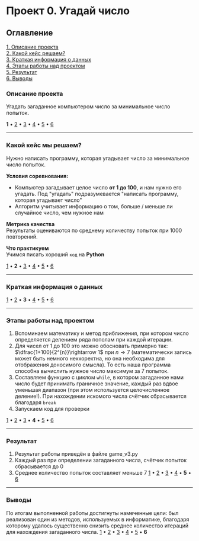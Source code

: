 # Проект 0. Угадай число

## Оглавление
[1. Описание проекта](https://github.com/aslanmamadiev/sf_data_science/tree/main/project_0/README.md#Описание-проекта)  
[2. Какой кейс решаем?](https://github.com/aslanmamadiev/sf_data_science/tree/main/project_0/README.md#Какой-кейс-решаем)  
[3. Краткая информация о данных](https://github.com/aslanmamadiev/sf_data_science/tree/main/project_0/README.md#Краткая-информация-о-данных)  
[4. Этапы работы над проектом](https://github.com/aslanmamadiev/sf_data_science/tree/main/project_0/README.md#Этапы-работы-над-проектом)  
[5. Результат](https://github.com/aslanmamadiev/sf_data_science/tree/main/project_0/README.md#Результат)    
[6. Выводы](https://github.com/aslanmamadiev/sf_data_science/tree/main/project_0/README.md#Выводы)

### Описание проекта  
Угадать загаданное компьютером число за минимальное число попыток.  

**1** • [2](https://github.com/aslanmamadiev/sf_data_science/tree/main/project_0/README.md#Какой-кейс-решаем) • [3](https://github.com/aslanmamadiev/sf_data_science/tree/main/project_0/README.md#Краткая-информация-о-данных) • [4](https://github.com/aslanmamadiev/sf_data_science/tree/main/project_0/README.md#Этапы-работы-над-проектом) • [5](https://github.com/aslanmamadiev/sf_data_science/tree/main/project_0/README.md#Результат) • [6](https://github.com/aslanmamadiev/sf_data_science/tree/main/project_0/README.md#Выводы)

---

### Какой кейс мы решаем?  
Нужно написать программу, которая угадывает число за минимальное число попыток.

**Условия соревнования:**  
- Компьютер загадывает целое число **от 1 до 100**, и нам нужно его угадать. Под "угадать" подразумевается "написать программу, которая угадывает число"
- Алгоритм учитывает информацию о том, больше / меньше ли случайное число, чем нужное нам

**Метрика качества**  
Результаты оцениваются по среднему количеству попыток при 1000 повторений.

**Что практикуем** \
Учимся писать хороший `код` на **Python**  

[1](https://github.com/aslanmamadiev/sf_data_science/tree/main/project_0/README.md#Описание-проекта) • **2** • [3](https://github.com/aslanmamadiev/sf_data_science/tree/main/project_0/README.md#Краткая-информация-о-данных) • [4](https://github.com/aslanmamadiev/sf_data_science/tree/main/project_0/README.md#Этапы-работы-над-проектом) • [5](https://github.com/aslanmamadiev/sf_data_science/tree/main/project_0/README.md#Результат) • [6](https://github.com/aslanmamadiev/sf_data_science/tree/main/project_0/README.md#Выводы)

---

### Краткая информация о данных  
[1](https://github.com/aslanmamadiev/sf_data_science/tree/main/project_0/README.md#Описание-проекта) • [2](https://github.com/aslanmamadiev/sf_data_science/tree/main/project_0/README.md#Какой-кейс-решаем) • **3** • [4](https://github.com/aslanmamadiev/sf_data_science/tree/main/project_0/README.md#Этапы-работы-над-проектом) • [5](https://github.com/aslanmamadiev/sf_data_science/tree/main/project_0/README.md#Результат) • [6](https://github.com/aslanmamadiev/sf_data_science/tree/main/project_0/README.md#Выводы)

---

### Этапы работы над проектом
1. Вспоминаем математику и метод приближения, при котором число определяется делением ряда пополам при каждой итерации.
2. Для чисел от 1 до 100 это можно обосновать примерно так: $\dfrac{1+100}{2^{n}}\rightarrow 1$ при $n\rightarrow 7$ (математически запись может быть немного неккоректна, но она необходима для отображения доносимого смысла). То есть наша программа способна вычислить нужное число максимум за 7 попыток.
3. Составляем функцию с циклом `while`, в котором загаданное нами число будет принимать граничное значение, каждый раз вдвое уменьшая диапазон (при этом используется целочисленное деление!).
При нахождении искомого числа счётчик сбрасывается благодаря `break`
4. Запускаем код для проверки

[1](https://github.com/aslanmamadiev/sf_data_science/tree/main/project_0/README.md#Описание-проекта) • [2](https://github.com/aslanmamadiev/sf_data_science/tree/main/project_0/README.md#Какой-кейс-решаем) • [3](https://github.com/aslanmamadiev/sf_data_science/tree/main/project_0/README.md#Краткая-информация-о-данных) • **4** • [5](https://github.com/aslanmamadiev/sf_data_science/tree/main/project_0/README.md#Результат) • [6](https://github.com/aslanmamadiev/sf_data_science/tree/main/project_0/README.md#Выводы)

---

### Результат
1. Результат работы приведён в файле game_v3.py
2. Каждый раз при определении загаданного числа, счётчик попыток сбрасывается до 0
3. Среднее количество попыток составляет меньше 7
[1](https://github.com/aslanmamadiev/sf_data_science/tree/main/project_0/README.md#Описание-проекта) • [2](https://github.com/aslanmamadiev/sf_data_science/tree/main/project_0/README.md#Какой-кейс-решаем) • [3](https://github.com/aslanmamadiev/sf_data_science/tree/main/project_0/README.md#Краткая-информация-о-данных) • [4](https://github.com/aslanmamadiev/sf_data_science/tree/main/project_0/README.md#Этапы-работы-над-проектом) • **5** • [6](https://github.com/aslanmamadiev/sf_data_science/tree/main/project_0/README.md#Выводы)

---

### Выводы
По итогам выполненной работы достигнуты намеченные цели: был реализован один из методов, используемых в информатике, благодаря которому удалось существенно снизить среднее количество итераций для нахождения загаданного числа.
[1](https://github.com/aslanmamadiev/sf_data_science/tree/main/project_0/README.md#Описание-проекта) • [2](https://github.com/aslanmamadiev/sf_data_science/tree/main/project_0/README.md#Какой-кейс-решаем) • [3](https://github.com/aslanmamadiev/sf_data_science/tree/main/project_0/README.md#Краткая-информация-о-данных) • [4](https://github.com/aslanmamadiev/sf_data_science/tree/main/project_0/README.md#Этапы-работы-над-проектом) • [5](https://github.com/aslanmamadiev/sf_data_science/tree/main/project_0/README.md#Результат) • **6**
